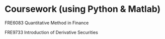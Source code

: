 # Coursework (using Python & Matlab)

FRE6083 Quantitative Method in Finance

FRE9733 Introduction of Derivative Securities
